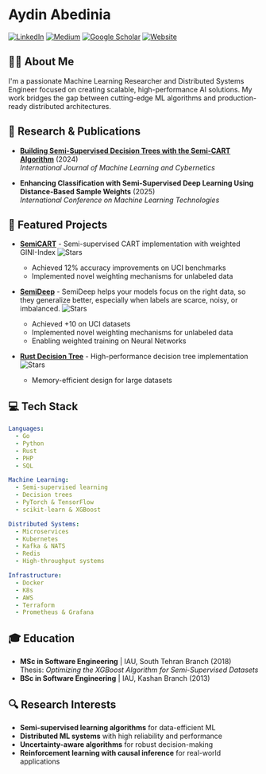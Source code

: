 # Aydin Abedinia


[![LinkedIn](https://img.shields.io/badge/LinkedIn-%230077B5.svg?style=flat-square&logo=linkedin&logoColor=white)](https://www.linkedin.com/in/aydin-abedinia-96b2276b/)
[![Medium](https://img.shields.io/badge/Medium-%23000000.svg?style=flat-square&logo=Medium&logoColor=white)](https://medium.com/@abedinia.aydin)
[![Google Scholar](https://img.shields.io/badge/Scholar-%234285F4.svg?style=flat-square&logo=google-scholar&logoColor=white)](https://scholar.google.com/citations?user=B1SRyKwAAAAJ)
[![Website](https://img.shields.io/badge/Website-%23FF7139.svg?style=flat-square&logo=Firefox-Browser&logoColor=white)](https://abedinia.github.io)

## 👨‍💻 About Me

I'm a passionate Machine Learning Researcher and Distributed Systems Engineer focused on creating scalable, high-performance AI solutions. My work bridges the gap between cutting-edge ML algorithms and production-ready distributed architectures.

## 🔬 Research & Publications

<!-- <img align="right" width="300" src="https://github-readme-stats.vercel.app/api?username=abedinia&show_icons=true&theme=radical" /> -->

- **[Building Semi-Supervised Decision Trees with the Semi-CART Algorithm](https://link.springer.com/article/10.1007/s13042-024-02161-z)** (2024)  
  *International Journal of Machine Learning and Cybernetics*
  
- **Enhancing Classification with Semi-Supervised Deep Learning Using Distance-Based Sample Weights** (2025)  
  *International Conference on Machine Learning Technologies*

## 🚀 Featured Projects


- **[SemiCART](https://github.com/WeightedAI/semicart)** - Semi-supervised CART implementation with weighted GINI-Index
  ![Stars](https://img.shields.io/github/stars/WeightedAI/semicart?style=social)
  - Achieved 12% accuracy improvements on UCI benchmarks
  - Implemented novel weighting mechanisms for unlabeled data

- **[SemiDeep](https://github.com/WeightedAI/semideep)** - SemiDeep helps your models focus on the right data, so they generalize better, especially when labels are scarce, noisy, or imbalanced.
  ![Stars](https://img.shields.io/github/stars/WeightedAI/semideep?style=social)
  - Achieved +10 on UCI datasets
  - Implemented novel weighting mechanisms for unlabeled data
  - Enabling weighted training on Neural Networks


- **[Rust Decision Tree](https://github.com/abedinia/rust_decision_tree)** - High-performance decision tree implementation
  ![Stars](https://img.shields.io/github/stars/abedinia/rust_decision_tree?style=social)
  - Memory-efficient design for large datasets


## 💻 Tech Stack

```yaml
Languages:
  - Go
  - Python
  - Rust
  - PHP
  - SQL

Machine Learning:
  - Semi-supervised learning
  - Decision trees
  - PyTorch & TensorFlow
  - scikit-learn & XGBoost

Distributed Systems:
  - Microservices
  - Kubernetes
  - Kafka & NATS
  - Redis
  - High-throughput systems

Infrastructure:
  - Docker
  - K8s
  - AWS
  - Terraform
  - Prometheus & Grafana
```

## 🎓 Education

- **MSc in Software Engineering** | IAU, South Tehran Branch (2018)  
  Thesis: *Optimizing the XGBoost Algorithm for Semi-Supervised Datasets*
- **BSc in Software Engineering** | IAU, Kashan Branch (2013)

## 🔍 Research Interests

- **Semi-supervised learning algorithms** for data-efficient ML
- **Distributed ML systems** with high reliability and performance
- **Uncertainty-aware algorithms** for robust decision-making
- **Reinforcement learning with causal inference** for real-world applications
